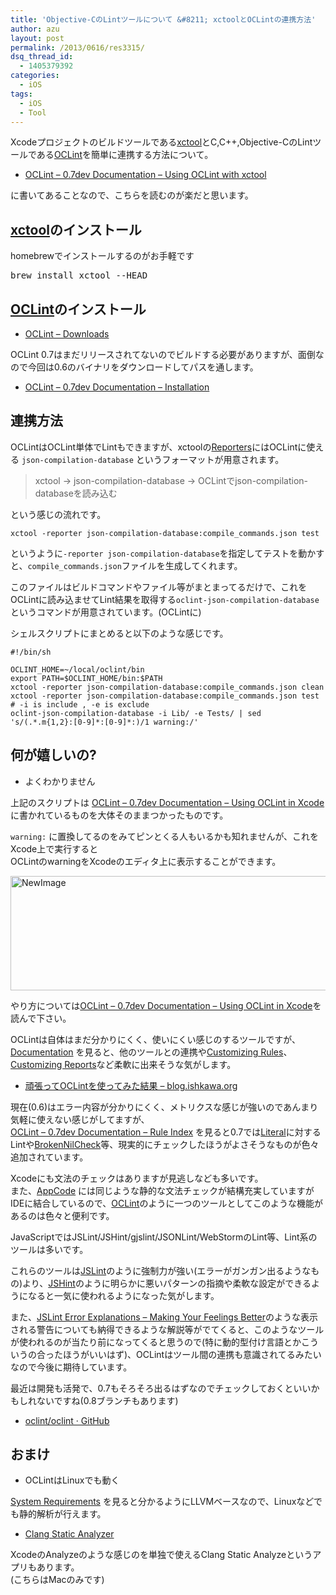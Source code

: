 ```yaml
---
title: 'Objective-CのLintツールについて &#8211; xctoolとOCLintの連携方法'
author: azu
layout: post
permalink: /2013/0616/res3315/
dsq_thread_id:
  - 1405379392
categories:
  - iOS
tags:
  - iOS
  - Tool
---
```

Xcodeプロジェクトのビルドツールである[xctool][1]とC,C++,Objective-CのLintツールである[OCLint][2]を簡単に連携する方法について。

*   [OCLint &#8211; 0.7dev Documentation &#8211; Using OCLint with xctool][3]

に書いてあることなので、こちらを読むのが楽だと思います。

## [xctool][1]のインストール

homebrewでインストールするのがお手軽です

<div class="highlight">
  <pre>brew install xctool --HEAD
</pre>
</div>

## [OCLint][2]のインストール

*   [OCLint &#8211; Downloads][4]

OCLint 0.7はまだリリースされてないのでビルドする必要がありますが、面倒なので今回は0.6のバイナリをダウンロードしてパスを通します。

*   [OCLint &#8211; 0.7dev Documentation &#8211; Installation][5]

## 連携方法

OCLintはOCLint単体でLintもできますが、xctoolの[Reporters][6]にはOCLintに使える `json-compilation-database` というフォーマットが用意されます。

> xctool -> json-compilation-database -> OCLintでjson-compilation-databaseを読み込む 

という感じの流れです。

    xctool -reporter json-compilation-database:compile_commands.json test
    

というように`-reporter json-compilation-database`を指定してテストを動かすと、`compile_commands.json`ファイルを生成してくれます。

このファイルはビルドコマンドやファイル等がまとまってるだけで、これをOCLintに読み込ませてLint結果を取得する`oclint-json-compilation-database` というコマンドが用意されています。(OCLintに)

シェルスクリプトにまとめると以下のような感じです。

    #!/bin/sh
    
    OCLINT_HOME=~/local/oclint/bin
    export PATH=$OCLINT_HOME/bin:$PATH
    xctool -reporter json-compilation-database:compile_commands.json clean
    xctool -reporter json-compilation-database:compile_commands.json test
    # -i is include , -e is exclude
    oclint-json-compilation-database -i Lib/ -e Tests/ | sed 's/(.*.m{1,2}:[0-9]*:[0-9]*:)/1 warning:/'
    



## 何が嬉しいの?

*   よくわかりません

上記のスクリプトは [OCLint &#8211; 0.7dev Documentation &#8211; Using OCLint in Xcode][7] に書かれているものを大体そのままつかったものです。

`warning:` に置換してるのをみてピンとくる人もいるかも知れませんが、これをXcode上で実行すると  
OCLintのwarningをXcodeのエディタ上に表示することができます。

<img src="http://efcl.info/wp-content/uploads/2013/06/oclint_on_xcode.png" alt="NewImage" title="oclint_on_xcode.png" border="0" width="600" height="183" />

やり方については[OCLint &#8211; 0.7dev Documentation &#8211; Using OCLint in Xcode][7]を読んで下さい。

OCLintは自体はまだ分かりにくく、使いにくい感じのするツールですが、  
[Documentation][8] を見ると、他のツールとの連携や[Customizing Rules][9]、[Customizing Reports][10]など柔軟に出来そうな気がします。

*   [頑張ってOCLintを使ってみた結果 &#8211; blog.ishkawa.org][11]

現在(0.6)はエラー内容が分かりにくく、メトリクスな感じが強いのであんまり気軽に使えない感じがしてますが、  
[OCLint &#8211; 0.7dev Documentation &#8211; Rule Index][12] を見ると0.7では[Literal][13]に対するLintや[BrokenNilCheck][14]等、現実的にチェックしたほうがよさそうなものが色々追加されています。

Xcodeにも文法のチェックはありますが見逃しなども多いです。  
また、[AppCode][15] には同じような静的な文法チェックが結構充実していますがIDEに結合しているので、[OCLint][2]のように一つのツールとしてこのような機能があるのは色々と便利です。

JavaScriptではJSLint/JSHint/gjslint/JSONLint/WebStormのLint等、Lint系のツールは多いです。

これらのツールは[JSLint][16]のように強制力が強い(エラーがガンガン出るようなもの)より、[JSHint][17]のように明らかに悪いパターンの指摘や柔軟な設定ができるようになると一気に使われるようになった気がします。

また、[JSLint Error Explanations &#8211; Making Your Feelings Better][18]のような表示される警告についても納得できるような解説等がでてくると、このようなツールが使われるのが当たり前になってくると思うので(特に動的型付け言語とかこういうの合ったほうがいいはず)、OCLintはツール間の連携も意識されてるみたいなので今後に期待しています。

最近は開発も活発で、0.7もそろそろ出るはずなのでチェックしておくといいかもしれないですね(0.8ブランチもあります)

*   [oclint/oclint · GitHub][19]

## おまけ

*   OCLintはLinuxでも動く

[System Requirements][20] を見ると分かるようにLLVMベースなので、Linuxなどでも静的解析が行えます。

*   [Clang Static Analyzer][21]

XcodeのAnalyzeのような感じのを単独で使えるClang Static Analyzeというアプリもあります。  
(こちらはMacのみです)

 [1]: https://github.com/facebook/xctool "facebook/xctool · GitHub"
 [2]: http://oclint.org/ "OCLint, A static source code analysis tool to improve quality and reduce defects for C, C++ and Objective-C"
 [3]: http://docs.oclint.org/en/dev/guide/xctool.html "OCLint - 0.7dev Documentation - Using OCLint with xctool"
 [4]: http://oclint.org/downloads.html "OCLint - Downloads"
 [5]: http://docs.oclint.org/en/dev/intro/installation.html#option-1-directly-add-to-path "OCLint - 0.7dev Documentation - Installation"
 [6]: https://github.com/facebook/xctool "Reporters"
 [7]: http://docs.oclint.org/en/dev/guide/xcode.html "OCLint - 0.7dev Documentation - Using OCLint in Xcode"
 [8]: http://docs.oclint.org/en/dev/index.html "Documentation"
 [9]: http://docs.oclint.org/en/dev/customizing/rules.html "Customizing Rules"
 [10]: http://docs.oclint.org/en/dev/customizing/reports.html "Customizing Reports"
 [11]: http://blog.ishkawa.org/blog/2013/06/09/oclint/ "頑張ってOCLintを使ってみた結果 - blog.ishkawa.org"
 [12]: http://docs.oclint.org/en/dev/rules/index.html "OCLint - 0.7dev Documentation - Rule Index"
 [13]: http://docs.oclint.org/en/dev/rules/migration.html "Literal"
 [14]: http://docs.oclint.org/en/dev/rules/basic.html#brokennilcheck "BrokenNilCheck"
 [15]: http://www.jetbrains.com/objc/ "AppCode"
 [16]: http://www.jslint.com/ "JSLint"
 [17]: http://www.jshint.com/ "JSHint"
 [18]: http://jslinterrors.com/ "JSLint Error Explanations - Making Your Feelings Better"
 [19]: https://github.com/oclint/oclint "oclint/oclint · GitHub"
 [20]: http://docs.oclint.org/en/dev/devel/requirements.html?highlight=linux "System Requirements"
 [21]: http://clang-analyzer.llvm.org/ "Clang Static Analyzer"